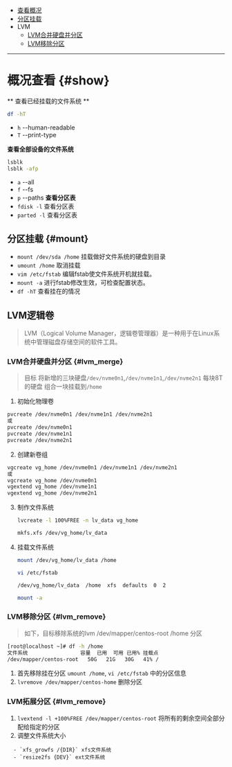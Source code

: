 - [查看概况](./FileSystem.md#show)
- [分区挂载](./FileSystem.md#mount)
- LVM
  - [LVM合并硬盘并分区](./FileSystem.md#lvm_merge)
  - [LVM移除分区](./FileSystem.md#lvm_remove)

---

# 概况查看 {#show}
** 查看已经挂载的文件系统 **
```bash
df -hT
``` 
- `h` --human-readable
- `T` --print-type

**查看全部设备的文件系统** 
```bash
lsblk
lsblk -afp         
```
- `a` --all
- `f` --fs
- `p` --paths
**查看分区表** 
- `fdisk -l` 查看分区表
- `parted -l` 查看分区表

## 分区挂载 {#mount}
- `mount /dev/sda /home` 挂载做好文件系统的硬盘到目录  
- `umount /home`   取消挂载
- `vim /etc/fstab` 编辑fstab使文件系统开机就挂载。
- `mount -a`       进行fstab修改生效，可检查配置状态。
- `df -hT` 查看挂在的情况

## LVM逻辑卷
> LVM（Logical Volume Manager，逻辑卷管理器）是一种用于在Linux系统中管理磁盘存储空间的软件工具。

### LVM合并硬盘并分区 {#lvm_merge}
> 目标 将新增的三块硬盘`/dev/nvme0n1`,`/dev/nvme1n1`,`/dev/nvme2n1` 每块8T的硬盘 组合一块挂载到`/home`

1. 初始化物理卷 
```bash
pvcreate /dev/nvme0n1 /dev/nvme1n1 /dev/nvme2n1
或
pvcreate /dev/nvme0n1 
pvcreate /dev/nvme1n1 
pvcreate /dev/nvme2n1
```
2. 创建新卷组
```bash
vgcreate vg_home /dev/nvme0n1 /dev/nvme1n1 /dev/nvme2n1
或
vgcreate vg_home /dev/nvme0n1 
vgextend vg_home /dev/nvme1n1 
vgextend vg_home /dev/nvme2n1
```
3. 制作文件系统
    ```bash
    lvcreate -l 100%FREE -n lv_data vg_home

    mkfs.xfs /dev/vg_home/lv_data
    ```
4. 挂载文件系统
    ```bash
    mount /dev/vg_home/lv_data /home

    vi /etc/fstab

    /dev/vg_home/lv_data  /home  xfs  defaults  0  2

    mount -a
    ```

### LVM移除分区 {#lvm_remove}
> 如下，目标移除系统的lvm /dev/mapper/centos-root /home 分区

```bash
[root@localhost ~]# df -h /home
文件系统                 容量  已用  可用 已用% 挂载点
/dev/mapper/centos-root   50G   21G   30G   41% /
```
1. 首先移除挂在分区 `umount /home`, `vi /etc/fstab` 中的分区信息
2. `lvremove /dev/mapper/centos-home` 删除分区

### LVM拓展分区 {#lvm_remove}

1. `lvextend -l +100%FREE /dev/mapper/centos-root` 将所有的剩余空间全部分配给指定的分区
2. 调整文件系统大小
  ```
    - `xfs_growfs /{DIR}` xfs文件系统
    - `resize2fs {DEV}` ext文件系统 
  ```